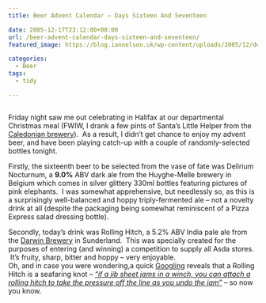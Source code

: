 ```yaml
---
title: Beer Advent Calendar – Days Sixteen And Seventeen

date: 2005-12-17T23:12:00+00:00
url: /beer-advent-calendar-days-sixteen-and-seventeen/
featured_image: https://blog.iannelson.uk/wp-content/uploads/2005/12/delirium_nocturnum_150-1.jpg

categories:
  - Beer
tags:
  - tidy

---
```

<figure class="kg-card kg-image-card"><img decoding="async" src="https://blog.iannelson.uk/wp-content/uploads/2023/08/delirium_nocturnum_150.jpg" class="kg-image" alt loading="lazy" /></figure> 

Friday night saw me out celebrating in Halifax at our departmental Christmas meal (FWIW, I drank a few pints of Santa&#8217;s Little Helper from the [Caledonian brewery][1]).  As a result, I didn&#8217;t get chance to enjoy my advent beer, and have been playing catch-up with a couple of randomly-selected bottles tonight.

Firstly, the sixteenth beer to be selected from the vase of fate was Delirium Nocturnum, a **9.0%** ABV dark ale from the Huyghe-Melle brewery in Belgium which comes in silver glittery 330ml bottles featuring pictures of pink elephants.  I was somewhat apprehensive, but needlessly so, as this is a surprisingly well-balanced and hoppy triply-fermented ale &#8211; not a novelty drink at all (despite the packaging being somewhat reminiscent of a Pizza Express salad dressing bottle).

Secondly, today&#8217;s drink was Rolling Hitch, a 5.2% ABV India pale ale from the [Darwin Brewery][2] in Sunderland.  This was specially created for the purposes of entering (and winning) a competition to supply all Asda stores.  It&#8217;s fruity, sharp, bitter and hoppy &#8211; very enjoyable.  
Oh, and in case you were wondering,a quick [Googling][3] reveals that a Rolling Hitch is a seafaring knot &#8211; [_&#8220;if a jib sheet jams in a winch, you can attach a rolling hitch to take the pressure off the line as you undo the jam&#8221;_][4] &#8211; so now you know.

 [1]: http://www.caledonian-brewery.co.uk/
 [2]: http://www.darwinbrewery.com
 [3]: http://www.google.com/search?q=%22rolling+hitch%22
 [4]: http://www.apparent-wind.com/knots/rolling-hitch/